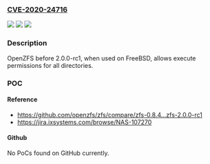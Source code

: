 ### [CVE-2020-24716](https://cve.mitre.org/cgi-bin/cvename.cgi?name=CVE-2020-24716)
![](https://img.shields.io/static/v1?label=Product&message=n%2Fa&color=blue)
![](https://img.shields.io/static/v1?label=Version&message=n%2Fa&color=blue)
![](https://img.shields.io/static/v1?label=Vulnerability&message=n%2Fa&color=brighgreen)

### Description

OpenZFS before 2.0.0-rc1, when used on FreeBSD, allows execute permissions for all directories.

### POC

#### Reference
- https://github.com/openzfs/zfs/compare/zfs-0.8.4...zfs-2.0.0-rc1
- https://jira.ixsystems.com/browse/NAS-107270

#### Github
No PoCs found on GitHub currently.

